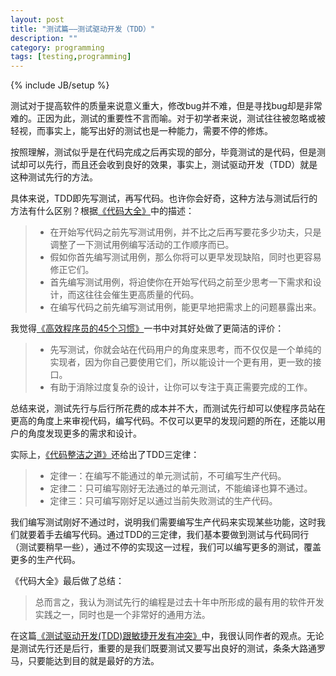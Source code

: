 ```yaml
---
layout: post
title: "测试篇——测试驱动开发（TDD）"
description: ""
category: programming
tags: [testing,programming]
---
```

{% include JB/setup %}

测试对于提高软件的质量来说意义重大，修改bug并不难，但是寻找bug却是非常难的。正因为此，测试的重要性不言而喻。对于初学者来说，测试往往被忽略或被轻视，而事实上，能写出好的测试也是一种能力，需要不停的修炼。

按照理解，测试似乎是在代码完成之后再实现的部分，毕竟测试的是代码，但是测试却可以先行，而且还会收到良好的效果，事实上，测试驱动开发（TDD）就是这种测试先行的方法。

具体来说，TDD即先写测试，再写代码。也许你会好奇，这种方法与测试后行的方法有什么区别？根据[《代码大全》](http://book.douban.com/subject/1477390/)中的描述：

> - 在开始写代码之前先写测试用例，并不比之后再写要花多少功夫，只是调整了一下测试用例编写活动的工作顺序而已。   
> - 假如你首先编写测试用例，那么你将可以更早发现缺陷，同时也更容易修正它们。   
> - 首先编写测试用例，将迫使你在开始写代码之前至少思考一下需求和设计，而这往往会催生更高质量的代码。   
> - 在编写代码之前先编写测试用例，能更早地把需求上的问题暴露出来。   

我觉得[《高效程序员的45个习惯》](http://book.douban.com/subject/4164024/)一书中对其好处做了更简洁的评价：

> - 先写测试，你就会站在代码用户的角度来思考，而不仅仅是一个单纯的实现者，因为你自己要使用它们，所以能设计一个更有用，更一致的接口。    
> - 有助于消除过度复杂的设计，让你可以专注于真正需要完成的工作。
 
总结来说，测试先行与后行所花费的成本并不大，而测试先行却可以使程序员站在更高的角度上来审视代码，编写代码。不仅可以更早的发现问题的所在，还能以用户的角度发现更多的需求和设计。

实际上，[《代码整洁之道》](http://book.douban.com/subject/4199741/)还给出了TDD三定律：
> - 定律一：在编写不能通过的单元测试前，不可编写生产代码。   
> - 定律二：只可编写刚好无法通过的单元测试，不能编译也算不通过。   
> - 定律三：只可编写刚好足以通过当前失败测试的生产代码。

我们编写测试刚好不通过时，说明我们需要编写生产代码来实现某些功能，这时我们就要着手去编写代码。通过TDD的三定律，我们基本要做到测试与代码同行（测试要稍早一些），通过不停的实现这一过程，我们可以编写更多的测试，覆盖更多的生产代码。

《代码大全》最后做了总结：

>总而言之，我认为测试先行的编程是过去十年中所形成的最有用的软件开发实践之一，同时也是一个非常好的通用方法。

在这篇[《测试驱动开发(TDD)跟敏捷开发有冲突》](http://www.aqee.net/tdd-leads-to-an-architectural-meltdown-around-iteration-three/)中，我很认同作者的观点。无论是测试先行还是后行，重要的是我们既要测试又要写出良好的测试，条条大路通罗马，只要能达到目的就是最好的方法。
